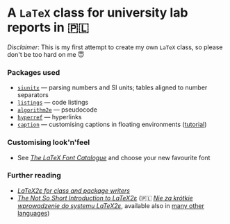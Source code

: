 #  A `LaTeX` class for university lab reports in 🇵🇱

*Disclaimer*: This is my first attempt to create my own `LaTeX` class, so please don't be too hard on me 😇

### Packages used
- [`siunitx`](https://ctan.org/pkg/siunitx) — parsing numbers and SI units; tables aligned to number separators
- [`listings`](https://ctan.org/pkg/listings) — code listings
- [`algorithm2e`](https://www.ctan.org/pkg/algorithm2e) — pseudocode
- [`hyperref`](https://ctan.org/pkg/hyperref) — hyperlinks
- [`caption`](https://www.ctan.org/pkg/caption) — customising captions in floating environments ([tutorial](http://www.peteryu.ca/tutorials/publishing/latex_captions))


### Customising look'n'feel
- See [_The LaTeX Font Catalogue_](http://www.tug.dk/FontCatalogue/mathfonts.html) and choose your new favourite font


### Further reading
- [_LaTeX2ε for class and package writers_](https://ctan.org/pkg/clsguide)
- [_The Not So Short Introduction to LaTeX2ε_](ftp://ftp.gust.org.pl/TeX/info/lshort/english/lshort.pdf)
(🇵🇱 [_Nie za krótkie wprowadzenie do systemu LaTeX2ε_](http://piotrkosoft.net/pub/mirrors/CTAN/info/lshort/polish/lshort2e.pdf), available also in [many other languages](https://ctan.org/tex-archive/info/lshort))
